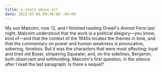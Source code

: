 ```yaml
---
title: a story above all
date: 2022-07-06 09:36:00 -04:00
---
```


My son Malcolm, now 12, and I finished reading Orwell's *Animal Farm* last night. Malcolm understood that the work is a political allegory—you know, kind of—and that the context of the 1940s locates the themes in time, and that the commentary on power and human weakness is provocative, sobering, time*less*. But it was the characters that were most affecting: loyal and tired old Boxer, simpering Squealer, and, on the sidelines, Benjamin, both observant and withholding. Malcolm's first question, in the silence after I read the last paragraph: Is there a sequel?